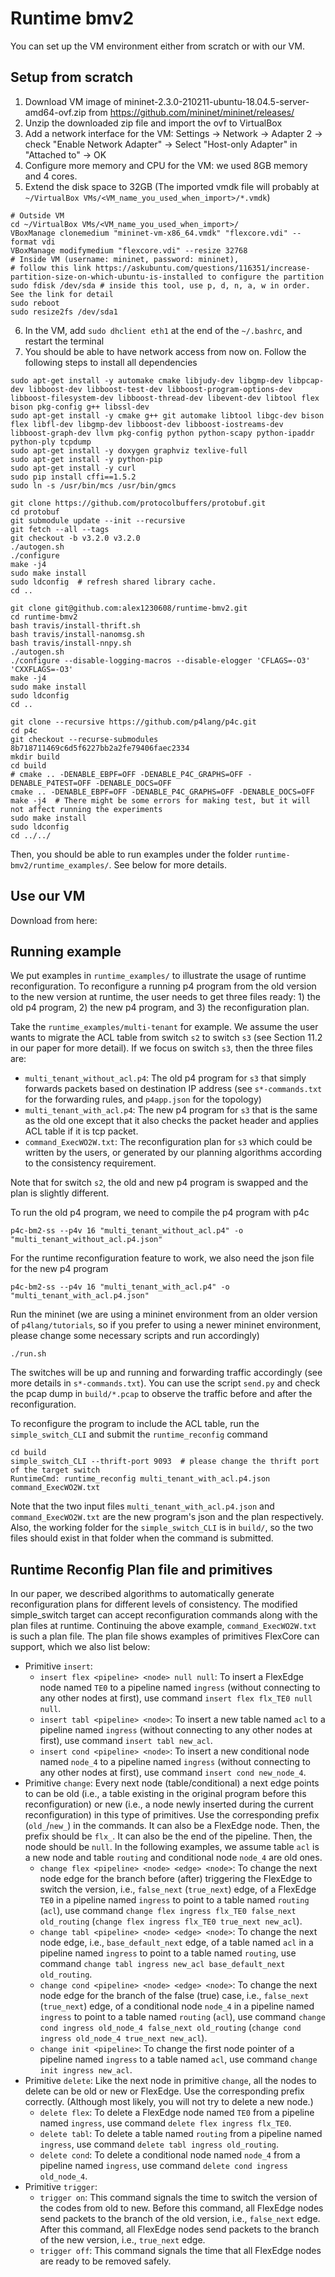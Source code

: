 # Runtime bmv2

You can set up the VM environment either from scratch or with our VM.

## Setup from scratch

1. Download VM image of mininet-2.3.0-210211-ubuntu-18.04.5-server-amd64-ovf.zip from https://github.com/mininet/mininet/releases/
2. Unzip the downloaded zip file and import the ovf to VirtualBox
3. Add a network interface for the VM: Settings -> Network -> Adapter 2 -> check "Enable Network Adapter" -> Select "Host-only Adapter" in "Attached to" -> OK
4. Configure more memory and CPU for the VM: we used 8GB memory and 4 cores.
5. Extend the disk space to 32GB (The imported vmdk file will probably at `~/VirtualBox VMs/<VM_name_you_used_when_import>/*.vmdk`)
```
# Outside VM
cd ~/VirtualBox VMs/<VM_name_you_used_when_import>/
VBoxManage clonemedium "mininet-vm-x86_64.vmdk" "flexcore.vdi" --format vdi
VBoxManage modifymedium "flexcore.vdi" --resize 32768
# Inside VM (username: mininet, password: mininet),
# follow this link https://askubuntu.com/questions/116351/increase-partition-size-on-which-ubuntu-is-installed to configure the partition
sudo fdisk /dev/sda # inside this tool, use p, d, n, a, w in order. See the link for detail
sudo reboot
sudo resize2fs /dev/sda1
```
6. In the VM, add `sudo dhclient eth1` at the end of the `~/.bashrc`, and restart the terminal
7. You should be able to have network access from now on. Follow the following steps to install all dependencies
```
sudo apt-get install -y automake cmake libjudy-dev libgmp-dev libpcap-dev libboost-dev libboost-test-dev libboost-program-options-dev libboost-filesystem-dev libboost-thread-dev libevent-dev libtool flex bison pkg-config g++ libssl-dev
sudo apt-get install -y cmake g++ git automake libtool libgc-dev bison flex libfl-dev libgmp-dev libboost-dev libboost-iostreams-dev libboost-graph-dev llvm pkg-config python python-scapy python-ipaddr python-ply tcpdump
sudo apt-get install -y doxygen graphviz texlive-full
sudo apt-get install -y python-pip
sudo apt-get install -y curl
sudo pip install cffi==1.5.2
sudo ln -s /usr/bin/mcs /usr/bin/gmcs

git clone https://github.com/protocolbuffers/protobuf.git
cd protobuf
git submodule update --init --recursive
git fetch --all --tags
git checkout -b v3.2.0 v3.2.0
./autogen.sh
./configure
make -j4
sudo make install
sudo ldconfig  # refresh shared library cache.
cd ..

git clone git@github.com:alex1230608/runtime-bmv2.git
cd runtime-bmv2
bash travis/install-thrift.sh
bash travis/install-nanomsg.sh
bash travis/install-nnpy.sh
./autogen.sh
./configure --disable-logging-macros --disable-elogger 'CFLAGS=-O3' 'CXXFLAGS=-O3'
make -j4
sudo make install
sudo ldconfig
cd ..

git clone --recursive https://github.com/p4lang/p4c.git
cd p4c
git checkout --recurse-submodules 8b718711469c6d5f6227bb2a2fe79406faec2334
mkdir build
cd build
# cmake .. -DENABLE_EBPF=OFF -DENABLE_P4C_GRAPHS=OFF -DENABLE_P4TEST=OFF -DENABLE_DOCS=OFF
cmake .. -DENABLE_EBPF=OFF -DENABLE_P4C_GRAPHS=OFF -DENABLE_DOCS=OFF
make -j4  # There might be some errors for making test, but it will not affect running the experiments
sudo make install
sudo ldconfig
cd ../../
```

Then, you should be able to run examples under the folder `runtime-bmv2/runtime_examples/`. See below for more details.

## Use our VM

Download from here: <TBD>

## Running example
We put examples in `runtime_examples/` to illustrate the usage of runtime reconfiguration. To reconfigure a running p4 program from the old version to the new version at runtime, the user needs to get three files ready: 1) the old p4 program, 2) the new p4 program, and 3) the reconfiguration plan.

Take the `runtime_examples/multi-tenant` for example. We assume the user wants to migrate the ACL table from switch `s2` to switch `s3` (see Section 11.2 in our paper for more detail). If we focus on switch `s3`, then the three files are:
* `multi_tenant_without_acl.p4`: The old p4 program for `s3` that simply forwards packets based on destination IP address (see `s*-commands.txt` for the forwarding rules, and `p4app.json` for the topology)
* `multi_tenant_with_acl.p4`: The new p4 program for `s3` that is the same as the old one except that it also checks the packet header and applies ACL table if it is tcp packet.
* `command_ExecWO2W.txt`: The reconfiguration plan for `s3` which could be written by the users, or generated by our planning algorithms according to the consistency requirement.

Note that for switch `s2`, the old and new p4 program is swapped and the plan is slightly different.

To run the old p4 program, we need to compile the p4 program with p4c
```
p4c-bm2-ss --p4v 16 "multi_tenant_without_acl.p4" -o "multi_tenant_without_acl.p4.json"
```
For the runtime reconfiguration feature to work, we also need the json file for the new p4 program
```
p4c-bm2-ss --p4v 16 "multi_tenant_with_acl.p4" -o "multi_tenant_with_acl.p4.json"
```
Run the mininet (we are using a mininet environment from an older version of `p4lang/tutorials`, so if you prefer to using a newer mininet environment, please change some necessary scripts and run accordingly)
```
./run.sh
```
The switches will be up and running and forwarding traffic accordingly (see more details in `s*-commands.txt`). You can use the script `send.py` and check the pcap dump in `build/*.pcap` to observe the traffic before and after the reconfiguration.

To reconfigure the program to include the ACL table, run the `simple_switch_CLI` and submit the `runtime_reconfig` command
```
cd build
simple_switch_CLI --thrift-port 9093  # please change the thrift port of the target switch
RuntimeCmd: runtime_reconfig multi_tenant_with_acl.p4.json command_ExecWO2W.txt
```
Note that the two input files `multi_tenant_with_acl.p4.json` and `command_ExecWO2W.txt` are the new program's json and the plan respectively. Also, the working folder for the `simple_switch_CLI` is in `build/`, so the two files should exist in that folder when the command is submitted.

## Runtime Reconfig Plan file and primitives
In our paper, we described algorithms to automatically generate reconfiguration plans for different levels of consistency. The modified simple\_switch target can accept reconfiguration commands along with the plan files at runtime. Continuing the above example, `command_ExecWO2W.txt` is such a plan file.
The plan file shows examples of primitives FlexCore can support, which we also list below:
- Primitive `insert`:
  - `insert flex <pipeline> <node> null null`: To insert a FlexEdge node named `TE0` to a pipeline named `ingress` (without connecting to any other nodes at first), use command `insert flex flx_TE0 null null`.
  - `insert tabl <pipeline> <node>`: To insert a new table named `acl` to a pipeline named `ingress` (without connecting to any other nodes at first), use command `insert tabl new_acl`.
  - `insert cond <pipeline> <node>`: To insert a new conditional node named `node_4` to a pipeline named `ingress` (without connecting to any other nodes at first), use command `insert cond new_node_4`.
- Primitive `change`: Every next node (table/conditional) a next edge points to can be old (i.e., a table existing in the original program before this reconfiguration) or new (i.e., a node newly inserted during the current reconfiguration) in this type of primitives. Use the corresponding prefix (`old_`/`new_`) in the commands. It can also be a FlexEdge node. Then, the prefix should be `flx_`. It can also be the end of the pipeline. Then, the node should be `null`. In the following examples, we assume table `acl` is a new node and table `routing` and conditional node `node_4` are old ones.
  - `change flex <pipeline> <node> <edge> <node>`: To change the next node edge for the branch before (after) triggering the FlexEdge to switch the version, i.e., `false_next` (`true_next`) edge, of a FlexEdge `TE0` in a pipeline named `ingress` to point to a table named `routing` (`acl`), use command `change flex ingress flx_TE0 false_next old_routing` (`change flex ingress flx_TE0 true_next new_acl`).
  - `change tabl <pipeline> <node> <edge> <node>`: To change the next node edge, i.e., `base_default_next` edge, of a table named `acl` in a pipeline named `ingress` to point to a table named `routing`, use command `change tabl ingress new_acl base_default_next old_routing`.
  - `change cond <pipeline> <node> <edge> <node>`: To change the next node edge for the branch of the false (true) case, i.e., `false_next` (`true_next`) edge, of a conditional node `node_4` in a pipeline named `ingress` to point to a table named `routing` (`acl`), use command `change cond ingress old_node_4 false_next old_routing` (`change cond ingress old_node_4 true_next new_acl`).
  - `change init <pipeline>`: To change the first node pointer of a pipeline named `ingress` to a table named `acl`, use command `change init ingress new_acl`.
- Primitive `delete`: Like the next node in primitive `change`, all the nodes to delete can be old or new or FlexEdge. Use the corresponding prefix correctly. (Although most likely, you will not try to delete a new node.)
  - `delete flex`: To delete a FlexEdge node named `TE0` from a pipeline named `ingress`, use command `delete flex ingress flx_TE0`.
  - `delete tabl`: To delete a table named `routing` from a pipeline named `ingress`, use command `delete tabl ingress old_routing`.
  - `delete cond`: To delete a conditional node named `node_4` from a pipeline named `ingress`, use command `delete cond ingress old_node_4`.
- Primitive `trigger`:
  - `trigger on`: This command signals the time to switch the version of the codes from old to new. Before this command, all FlexEdge nodes send packets to the branch of the old version, i.e., `false_next` edge. After this command, all FlexEdge nodes send packets to the branch of the new version, i.e., `true_next` edge.
  - `trigger off`: This command signals the time that all FlexEdge nodes are ready to be removed safely.
  
